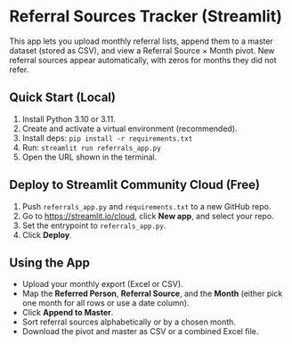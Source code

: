 # Referral Sources Tracker (Streamlit)

This app lets you upload monthly referral lists, append them to a master dataset (stored as CSV), and view a Referral Source × Month pivot.
New referral sources appear automatically, with zeros for months they did not refer.

## Quick Start (Local)
1. Install Python 3.10 or 3.11.
2. Create and activate a virtual environment (recommended).
3. Install deps: `pip install -r requirements.txt`
4. Run: `streamlit run referrals_app.py`
5. Open the URL shown in the terminal.

## Deploy to Streamlit Community Cloud (Free)
1. Push `referrals_app.py` and `requirements.txt` to a new GitHub repo.
2. Go to https://streamlit.io/cloud, click **New app**, and select your repo.
3. Set the entrypoint to `referrals_app.py`.
4. Click **Deploy**.

## Using the App
- Upload your monthly export (Excel or CSV).
- Map the **Referred Person**, **Referral Source**, and the **Month** (either pick one month for all rows or use a date column).
- Click **Append to Master**.
- Sort referral sources alphabetically or by a chosen month.
- Download the pivot and master as CSV or a combined Excel file.
